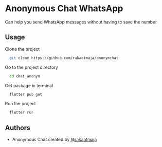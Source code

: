 
# Anonymous Chat WhatsApp

Can help you send WhatsApp messages without having to save the number 


## Usage

Clone the project

```bash
  git clone https://github.com/rakaatmaja/anonymchat
```

Go to the project directory

```bash
  cd chat_anonym
```

Get package in terminal

```bash
  flutter pub get
```

Run the project

```bash
  flutter run
```


## Authors

- Anonymous Chat created by [@rakaatmaja](https://www.github.com/rakaatmaja)

